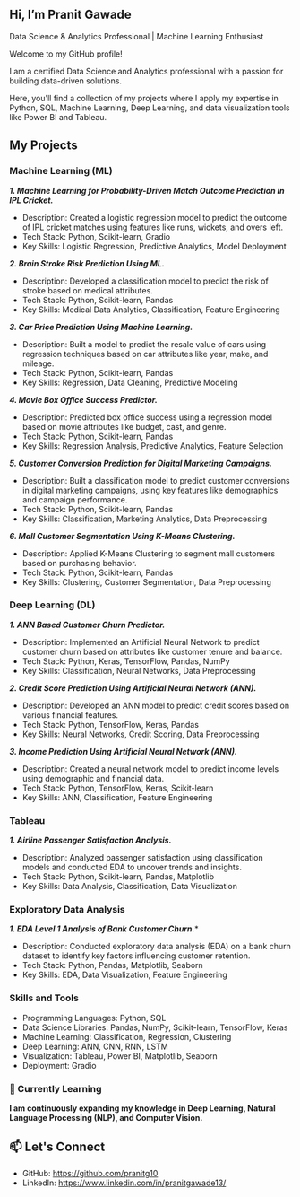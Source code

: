 ## Hi, I’m Pranit Gawade

Data Science & Analytics Professional | Machine Learning Enthusiast

Welcome to my GitHub profile! 

I am a certified Data Science and Analytics professional with a passion for building data-driven solutions. 

Here, you'll find a collection of my projects where I apply my expertise in Python, SQL, Machine Learning, Deep Learning, and data visualization tools like Power BI and Tableau.


## My Projects

### Machine Learning (ML)

*****1. Machine Learning for Probability-Driven Match Outcome Prediction in IPL Cricket.*****
- Description: Created a logistic regression model to predict the outcome of IPL cricket matches using features like runs, wickets, and overs left.
- Tech Stack: Python, Scikit-learn, Gradio
- Key Skills: Logistic Regression, Predictive Analytics, Model Deployment

*****2. Brain Stroke Risk Prediction Using ML.*****
- Description: Developed a classification model to predict the risk of stroke based on medical attributes.
- Tech Stack: Python, Scikit-learn, Pandas
- Key Skills: Medical Data Analytics, Classification, Feature Engineering

*****3. Car Price Prediction Using Machine Learning.*****
- Description: Built a model to predict the resale value of cars using regression techniques based on car attributes like year, make, and mileage.
- Tech Stack: Python, Scikit-learn, Pandas
- Key Skills: Regression, Data Cleaning, Predictive Modeling

*****4. Movie Box Office Success Predictor.*****
- Description: Predicted box office success using a regression model based on movie attributes like budget, cast, and genre.
- Tech Stack: Python, Scikit-learn, Pandas
- Key Skills: Regression Analysis, Predictive Analytics, Feature Selection

*****5. Customer Conversion Prediction for Digital Marketing Campaigns.*****
- Description: Built a classification model to predict customer conversions in digital marketing campaigns, using key features like demographics and campaign performance.
- Tech Stack: Python, Scikit-learn, Pandas
- Key Skills: Classification, Marketing Analytics, Data Preprocessing

*****6. Mall Customer Segmentation Using K-Means Clustering.*****
- Description: Applied K-Means Clustering to segment mall customers based on purchasing behavior.
- Tech Stack: Python, Scikit-learn, Pandas
- Key Skills: Clustering, Customer Segmentation, Data Preprocessing

### Deep Learning (DL)

*****1. ANN Based Customer Churn Predictor.*****
- Description: Implemented an Artificial Neural Network to predict customer churn based on attributes like customer tenure and balance.
- Tech Stack: Python, Keras, TensorFlow, Pandas, NumPy
- Key Skills: Classification, Neural Networks, Data Preprocessing

*****2. Credit Score Prediction Using Artificial Neural Network (ANN).*****
- Description: Developed an ANN model to predict credit scores based on various financial features.
- Tech Stack: Python, TensorFlow, Keras, Pandas
- Key Skills: Neural Networks, Credit Scoring, Data Preprocessing

*****3. Income Prediction Using Artificial Neural Network (ANN).*****
- Description: Created a neural network model to predict income levels using demographic and financial data.
- Tech Stack: Python, TensorFlow, Keras, Scikit-learn
- Key Skills: ANN, Classification, Feature Engineering

### Tableau

*****1. Airline Passenger Satisfaction Analysis.*****
- Description: Analyzed passenger satisfaction using classification models and conducted EDA to uncover trends and insights.
- Tech Stack: Python, Scikit-learn, Pandas, Matplotlib
- Key Skills: Data Analysis, Classification, Data Visualization


### Exploratory Data Analysis

*****1. EDA Level 1 Analysis of Bank Customer Churn.******
- Description: Conducted exploratory data analysis (EDA) on a bank churn dataset to identify key factors influencing customer retention.
- Tech Stack: Python, Pandas, Matplotlib, Seaborn
- Key Skills: EDA, Data Visualization, Feature Engineering


### Skills and Tools
- Programming Languages: Python, SQL
- Data Science Libraries: Pandas, NumPy, Scikit-learn, TensorFlow, Keras
- Machine Learning: Classification, Regression, Clustering
- Deep Learning: ANN, CNN, RNN, LSTM
- Visualization: Tableau, Power BI, Matplotlib, Seaborn
- Deployment: Gradio

### 🌱 Currently Learning
**I am continuously expanding my knowledge in Deep Learning, Natural Language Processing (NLP), and Computer Vision.**

## 📫 Let's Connect
- GitHub: https://github.com/pranitg10
- LinkedIn: https://www.linkedin.com/in/pranitgawade13/







